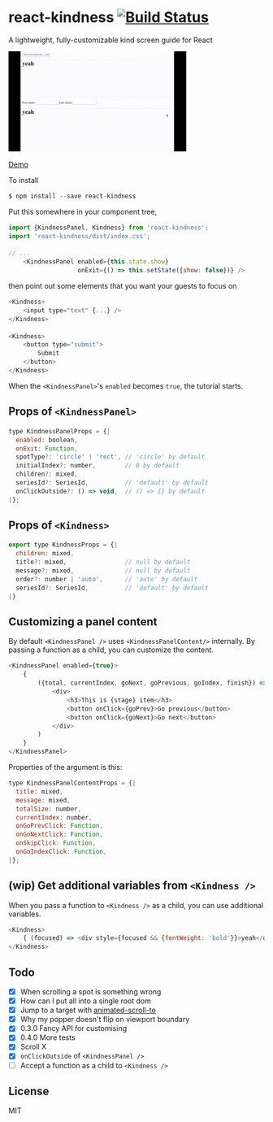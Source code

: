 # react-kindness [![Build Status](https://travis-ci.org/piglovesyou/react-kindness.svg?branch=master)](https://travis-ci.org/piglovesyou/react-kindness)

A lightweight, fully-customizable kind screen guide for React

![mini demo](./resources/demo.gif)

[Demo](https://piglovesyou.github.io/react-kindness/)

To install

```js
$ npm install --save react-kindness
```

Put this somewhere in your component tree,

```js
import {KindnessPanel, Kindness} from 'react-kindness';
import 'react-kindness/dist/index.css';

// ...
    <KindnessPanel enabled={this.state.show}
                   onExit={() => this.setState({show: false})} />
```

then point out some elements that you want your guests to focus on

```js
<Kindness>
    <input type="text" {...} />
</Kindness>

<Kindness>
    <button type="submit">
        Submit
    </button>
</Kindness>
```

When the `<KindnessPanel>`'s `enabled` becomes `true`, the tutorial starts.

## Props of `<KindnessPanel>`

```js
type KindnessPanelProps = {|
  enabled: boolean,
  onExit: Function,
  spotType?: 'circle' | 'rect', // 'circle' by default
  initialIndex?: number,        // 0 by default
  children?: mixed,
  seriesId?: SeriesId,          // 'default' by default
  onClickOutside?: () => void,  // () => {} by default
|};
```


## Props of `<Kindness>`

```js
export type KindnessProps = {|
  children: mixed,
  title?: mixed,                // null by default
  message?: mixed,              // null by default
  order?: number | 'auto',      // 'auto' by default
  seriesId?: SeriesId,          // 'default' by default
|}
```

## Customizing a panel content

By default `<KindnessPanel />` uses `<KindnessPanelContent/>` internally. By passing a function as a child, you can customize the content.

```js
<KindnessPanel enabled={true}>
    {
        ({total, currentIndex, goNext, goPrevious, goIndex, finish}) => (
            <div>
                <h3>This is {stage} item</h3>
                <button onClick={goPrev}>Go previous</button>
                <button onClick={goNext}>Go next</button>
            </div>
        )
    }
</KindnessPanel>
```

Properties of the argument is this:

```js
type KindnessPanelContentProps = {|
  title: mixed,
  message: mixed,
  totalSize: number,
  currentIndex: number,
  onGoPrevClick: Function,
  onGoNextClick: Function,
  onSkipClick: Function,
  onGoIndexClick: Function,
|};
```

## (wip) Get additional variables from `<Kindness />`

When you pass a function to `<Kindness />` as a child, you can use additional variables.

```js
<Kindness>
    { (focused) => <div style={focused && {fontWeight: 'bold'}}>yeah</div> }
</Kindness>
```

## Todo

- [x] When scrolling a spot is something wrong
- [x] How can I put all into a single root dom
- [x] Jump to a target with [animated-scroll-to](https://www.npmjs.com/package/animated-scroll-to)
- [x] Why my popper doesn't flip on viewport boundary
- [x] 0.3.0 Fancy API for customising
- [x] 0.4.0 More tests
- [x] Scroll X
- [x] `onClickOutside` of `<KindnessPanel />`
- [ ] Accept a function as a child to `<Kindness />`

## License

MIT
